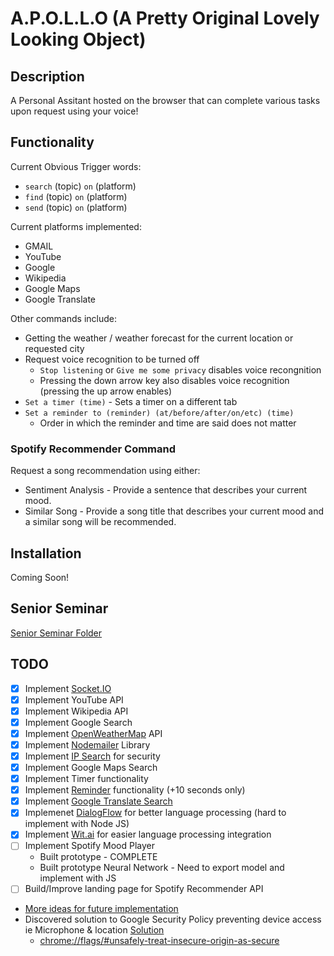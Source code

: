 # A.P.O.L.L.O (A Pretty Original Lovely Looking Object)

## Description

A Personal Assitant hosted on the browser that can complete various tasks upon request using your voice!

## Functionality

Current Obvious Trigger words:

* `search` (topic) `on` (platform)
* `find` (topic) `on` (platform)
* `send` (topic) `on` (platform)

Current platforms implemented:

* GMAIL
* YouTube
* Google
* Wikipedia
* Google Maps
* Google Translate

Other commands include:

* Getting the weather / weather forecast for the current location or requested city
* Request voice recognition to be turned off
  * `Stop listening` or `Give me some privacy` disables voice recongnition
  * Pressing the down arrow key also disables voice recognition (pressing the up arrow enables)
* `Set a timer (time)` - Sets a timer on a different tab
* `Set a reminder to (reminder) (at/before/after/on/etc) (time)`
  * Order in which the reminder and time are said does not matter

### Spotify Recommender Command

Request a song recommendation using either:

* Sentiment Analysis - Provide a sentence that describes your current mood.
* Similar Song - Provide a song title that describes your current mood and a similar song will be recommended.

## Installation

Coming Soon!

## Senior Seminar

[Senior Seminar Folder](senior-seminar/)

## TODO

* [x] Implement [Socket.IO](https://socket.io/)
* [x] Implement YouTube API
* [x] Implement Wikipedia API
* [x] Implement Google Search
* [X] Implement [OpenWeatherMap](https://openweathermap.org/) API
* [X] Implement [Nodemailer](https://nodemailer.com/about/) Library
* [X] Implement [IP Search](https://ipapi.co/) for security
* [X] Implement Google Maps Search
* [x] Implement Timer functionality
* [X] Implement [Reminder](https://bunkat.github.io/later/index.html) functionality (+10 seconds only)
* [X] Implement [Google Translate Search](https://developers.google.com/admin-sdk/directory/v1/languages)
* [X] Implemenet [DialogFlow](https://dialogflow.com/) for better language processing (hard to implement with Node JS)
* [X] Implement [Wit.ai](https://wit.ai/docs/quickstart) for easier language processing integration
* [ ] Implement Spotify Mood Player
  * Built prototype - COMPLETE
  * Built prototype Neural Network - Need to export model and implement with JS
* [ ] Build/Improve landing page for Spotify Recommender API

* [More ideas for future implementation](https://fossbytes.com/useful-google-assistant-voice-commands/)
* Discovered solution to Google Security Policy preventing device access ie Microphone & location [Solution](https://medium.com/@Carmichaelize/enabling-the-microphone-camera-in-chrome-for-local-unsecure-origins-9c90c3149339)
  * [chrome://flags/#unsafely-treat-insecure-origin-as-secure](chrome://flags/#unsafely-treat-insecure-origin-as-secure)
